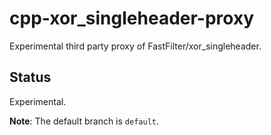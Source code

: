 # cpp-xor_singleheader-proxy

Experimental third party proxy of FastFilter/xor_singleheader.

## Status

Experimental.

**Note**: The default branch is `default`.

